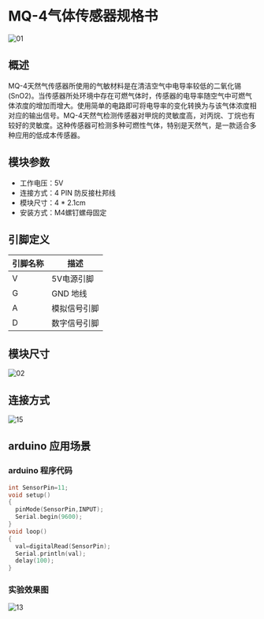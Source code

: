 # MQ-4气体传感器规格书

![01](E:\GitLab\sensors-kit\24.MQ-4气体传感器\MQ-4气体传感器图片\01.jpg)

## 概述

 MQ-4天然气传感器所使用的气敏材料是在清洁空气中电导率较低的二氧化锡(SnO2)。当传感器所处环境中存在可燃气体时，传感器的电导率随空气中可燃气体浓度的增加而增大。使用简单的电路即可将电导率的变化转换为与该气体浓度相对应的输出信号。MQ-4天然气检测传感器对甲烷的灵敏度高，对丙烷、丁烷也有较好的灵敏度。这种传感器可检测多种可燃性气体，特别是天然气，是一款适合多种应用的低成本传感器。

## 模块参数

* 工作电压：5V
* 连接方式：4 PIN 防反接杜邦线
* 模块尺寸：4 * 2.1cm
* 安装方式：M4螺钉螺母固定

## 引脚定义

| 引脚名称| 描述 |
|---- |----|
| V | 5V电源引脚 |
| G | GND 地线 |
| A | 模拟信号引脚 |
|D | 数字信号引脚 |

## 模块尺寸

![02](E:\GitLab\sensors-kit\24.MQ-4气体传感器\MQ-4气体传感器图片\02.jpg)

## 连接方式

![15](E:\GitLab\sensors-kit\24.MQ-4气体传感器\MQ-4气体传感器图片\15.jpg)


##  arduino 应用场景

### arduino 程序代码

```c++
int SensorPin=11;      
void setup() 
{  
  pinMode(SensorPin,INPUT);
  Serial.begin(9600);
}  
void loop() 
{  
  val=digitalRead(SensorPin);
  Serial.println(val);
  delay(100);
}
```

### 实验效果图

![13](E:\GitLab\sensors-kit\24.MQ-4气体传感器\MQ-4气体传感器图片\13.jpg)